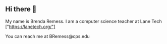 ## Hi there 👋
My name is Brenda Remess.  I am a computer science teacher at Lane Tech ["https://lanetech.org/"]
<p>You can reach me at BRemess@cps.edu</p>
<!--
**bremess/bremess** is a ✨ _special_ ✨ repository because its `README.md` (this file) appears on your GitHub profile.

Here are some ideas to get you started:

- 🔭 I’m currently working on ...
- 🌱 I’m currently learning ...
- 👯 I’m looking to collaborate on ...
- 🤔 I’m looking for help with ...
- 💬 Ask me about ...
- 📫 How to reach me: ...
- 😄 Pronouns: ...
- ⚡ Fun fact: ...
-->
